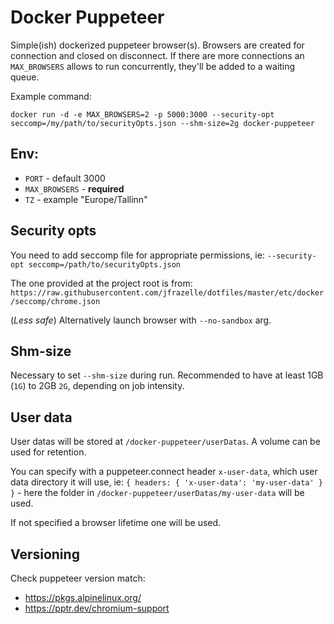 # Docker Puppeteer

Simple(ish) dockerized puppeteer browser(s). Browsers are created for connection and closed on disconnect. If there are more connections an `MAX_BROWSERS` allows to run concurrently, they'll be added to a waiting queue.

Example command:

`docker run -d -e MAX_BROWSERS=2 -p 5000:3000 --security-opt seccomp=/my/path/to/securityOpts.json --shm-size=2g docker-puppeteer`

## Env:

- `PORT` - default 3000
- `MAX_BROWSERS` - **required**
- `TZ` - example "Europe/Tallinn"

## Security opts

You need to add seccomp file for appropriate permissions, ie:
`--security-opt seccomp=/path/to/securityOpts.json`

The one provided at the project root is from:
`https://raw.githubusercontent.com/jfrazelle/dotfiles/master/etc/docker/seccomp/chrome.json`

(_Less safe_) Alternatively launch browser with `--no-sandbox` arg.

## Shm-size

Necessary to set `--shm-size` during run. Recommended to have at least 1GB (`1G`) to 2GB `2G`, depending on job intensity.

## User data

User datas will be stored at `/docker-puppeteer/userDatas`. A volume can be used for retention.

You can specify with a puppeteer.connect header `x-user-data`, which user data directory it will use, ie: `{ headers: { 'x-user-data': 'my-user-data' } }` - here the folder in `/docker-puppeteer/userDatas/my-user-data` will be used.

If not specified a browser lifetime one will be used.

## Versioning

Check puppeteer version match:

- https://pkgs.alpinelinux.org/
- https://pptr.dev/chromium-support
